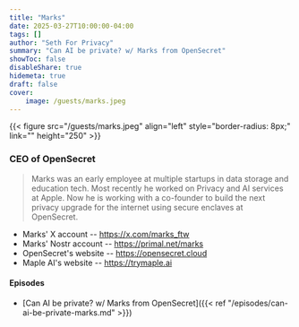 ```yaml
---
title: "Marks"
date: 2025-03-27T10:00:00-04:00
tags: []
author: "Seth For Privacy"
summary: "Can AI be private? w/ Marks from OpenSecret"
showToc: false
disableShare: true
hidemeta: true
draft: false
cover:
    image: /guests/marks.jpeg
---
```


{{< figure src="/guests/marks.jpeg" align="left" style="border-radius: 8px;" link="" height="250" >}}

### CEO of OpenSecret

> Marks was an early employee at multiple startups in data storage and education tech. Most recently he worked on Privacy and AI services at Apple. Now he is working with a co-founder to build the next privacy upgrade for the internet using secure enclaves at OpenSecret.

- Marks' X account -- <https://x.com/marks_ftw>
- Marks' Nostr account -- <https://primal.net/marks>
- OpenSecret's website -- <https://opensecret.cloud>
- Maple AI's website -- <https://trymaple.ai>

#### Episodes

- [Can AI be private? w/ Marks from OpenSecret]({{< ref "/episodes/can-ai-be-private-marks.md" >}})
